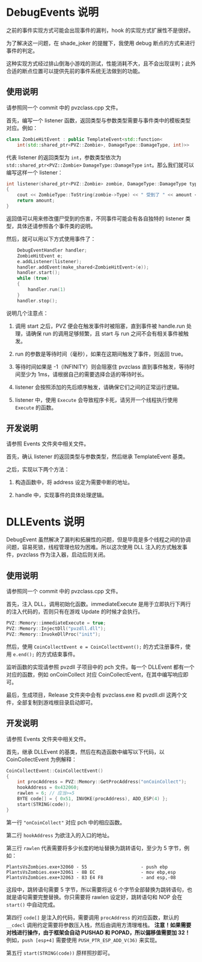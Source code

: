 # DebugEvents 说明

之前的事件实现方式可能会出现事件的漏判，hook 的实现方式扩展性不是很好。

为了解决这一问题，在 shade_joker 的提醒下，我使用 debug 断点的方式来进行事件的判定。

这种实现方式经过排山倒海小游戏的测试，性能消耗不大，且不会出现误判；此外合适的断点位置可以提供先前的事件系统无法做到的功能。

## 使用说明

请参照同一个 commit 中的 pvzclass.cpp 文件。

首先，编写一个 listener 函数，返回类型与参数类型需要与事件类中的模板类型对应。例如：

```cpp
class ZombieHitEvent : public TemplateEvent<std::function<
    int(std::shared_ptr<PVZ::Zombie>, DamageType::DamageType, int)>>
```

代表 listener 的返回类型为 `int`，参数类型依次为 `std::shared_ptr<PVZ::Zombie>` `DamageType::DamageType` `int`。那么我们就可以编写这样一个 listener：

```cpp
int listener(shared_ptr<PVZ::Zombie> zombie, DamageType::DamageType type, int amount)
{
    cout << ZombieType::ToString(zombie->Type) << " 受到了 " << amount << " 点伤害，类型为 " << DamageType::ToString(type) << endl;
    return amount;
}
```

返回值可以用来修改僵尸受到的伤害，不同事件可能会有各自独特的 listener 类型，具体还请参照各个事件类的说明。

然后，就可以用以下方式使用事件了：

```cpp
    DebugEventHandler handler;
    ZombieHitEvent e;
    e.addListener(listener);
    handler.addEvent(make_shared<ZombieHitEvent>(e));
    handler.start();
    while (true)
    {
        handler.run(1)
    }
    handler.stop();
```

说明几个注意点：

1. 调用 start 之后，PVZ 便会在触发事件时被阻塞，直到事件被 handle.run 处理，请确保 run 的调用足够频繁，且 start 与 run 之间不会有相关事件被触发。

2. run 的参数是等待时间（毫秒），如果在这期间触发了事件，则返回 true。

3. 等待时间如果是 -1（INFINITY）则会阻塞住 pvzclass 直到事件触发，等待时间至少为 1ms，请根据自己的需要选择合适的等待时长。

4. listener 会按照添加的先后顺序触发，请确保它们之间的正常运行逻辑。

5. listener 中，使用 `Execute` 会导致程序卡死，请另开一个线程执行使用 `Execute` 的函数。

## 开发说明

请参照 Events 文件夹中相关文件。

首先，确认 listener 的返回类型与参数类型，然后继承 TemplateEvent 基类。

之后，实现以下两个方法：

1. 构造函数中，将 address 设定为需要中断的地址。

2. handle 中，实现事件的具体处理逻辑。

# DLLEvents 说明

DebugEvent 虽然解决了漏判和拓展性的问题，但是毕竟是多个线程之间的协调问题，容易死锁，线程管理也较为困难。所以这次使用 DLL 注入的方式触发事件，pvzclass 作为注入器，启动后则关闭。

## 使用说明

请参照同一个 commit 中的 pvzclass.cpp 文件。

首先，注入 DLL，调用初始化函数。immediateExecute 是用于立即执行下两行的注入代码的，否则只有在游戏 Update 的时候才会执行。

```cpp
PVZ::Memory::immediateExecute = true;
PVZ::Memory::InjectDll("pvzdll.dll");
PVZ::Memory::InvokeDllProc("init");
```

然后，使用 `CoinCollectEvent e = CoinCollectEvent();` 的方式注册事件，使用 `e.end();` 的方式结束事件。

监听函数的实现请参照 pvzdll 子项目中的 pch 文件。每一个 DLLEvent 都有一个对应的函数，例如 onCoinCollect 对应 CoinCollectEvent，在其中编写响应即可。

最后，生成项目，Release 文件夹中会有 pvzclass.exe 和 pvzdll.dll 这两个文件，全部复制到游戏根目录启动即可。

## 开发说明

请参照 Events 文件夹中相关文件。

首先，继承 DLLEvent 的基类，然后在构造函数中编写以下代码，以 CoinCollectEvent 为例解释：

```cpp
CoinCollectEvent::CoinCollectEvent()
{
    int procAddress = PVZ::Memory::GetProcAddress("onCoinCollect");
    hookAddress = 0x432060;
    rawlen = 6; // 应当>=5
    BYTE code[] = { 0x51, INVOKE(procAddress), ADD_ESP(4) };
    start(STRING(code));
}
```

第一行 `"onCoinCollect"` 对应 pch 中的相应函数。

第二行 `hookAddress` 为欲注入的入口的地址。

第三行 `rawlen` 代表需要将多少长度的地址替换为跳转语句，至少为 5 字节，例如：

```
PlantsVsZombies.exe+32060 - 55                    - push ebp
PlantsVsZombies.exe+32061 - 8B EC                 - mov ebp,esp
PlantsVsZombies.exe+32063 - 83 E4 F8              - and esp,-08
```

这段中，跳转语句需要 5 字节，所以需要将这 6 个字节全部替换为跳转语句，也就是语句需要完整替换。你只需要将 rawlen 设定好，跳转语句和 NOP 会在 `start()` 中自动完成。

第四行 `code[]` 是注入的代码，需要调用 `procAddress` 的对应函数，默认的 `__cdecl` 调用约定需要将参数压入栈，然后由调用方清理堆栈。 **注意！如果需要对栈进行操作，由于框架会自动 PUSHAD 和 POPAD，所以偏移值需要加 32！** 例如，`push [esp+4]` 需要使用 `PUSH_PTR_ESP_ADD_V(36)` 来实现。

第五行 `start(STRING(code))` 原样照抄即可。
